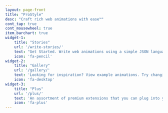 ```yaml
---
layout: page-front
title: "ProStyle"
desc: "Craft rich web animations with ease™"
cont_tap: true
cont_mousewheel: true
item_barchart: true
widget-1:
    title: "Stories"
    url: '/write-stories/'
    text: "Get Started. Write web animations using a simple JSON language and add them to your website."
    icon: 'fa-pencil'
widget-2:
    title: "Gallery"
    url: '/gallery/'
    text: 'Looking for inspiration? View example animations. Try changing the story right in the gallery.'
    icon: 'fa-desktop'
widget-3:
    title: "Plus"
    url: '/plus/'
    text: 'An assortment of premium extensions that you can plug into your stories to make them even better.'
    icon: 'fa-plus'
---
```

<div class="row" style="display:none">
  <div class="small-10 medium-9 small-centered large-8 columns t50">
		{% include alert text="Looking for someone to create a great animation for you? &nbsp; <a href='https://pro.graphics'>Hire us!</a>" %}
	</div>
</div>